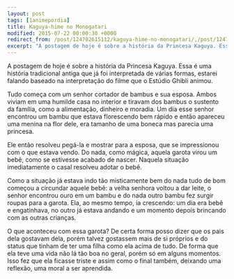 ```yaml
---
layout: post
tags: [1animepordia]
title: Kaguya-hime no Monogatari
modified: 2015-07-22 00:00:30 +0000
redirect_from: /post/124702615112/kaguya-hime-no-monogatari/,/post/124702615112/
excerpt: "A postagem de hoje é sobre a história da Princesa Kaguya. Essa é uma história tradicional antiga que já foi interpretada de várias formas, estarei falando baseado na interpretação do filme que o Estúdio Ghibli animou."
---
```


A postagem de hoje é sobre a história da Princesa Kaguya. Essa é uma
história tradicional antiga que já foi interpretada de várias formas,
estarei falando baseado na interpretação do filme que o Estúdio Ghibli
animou.

Tudo começa com um senhor cortador de bambus e sua esposa. Ambos viviam
em uma humilde casa no interior e tiravam dos bambus o sustento da
família, como a alimentação, dinheiro e moradia. Um dia esse senhor
encontrou um bambu que estava florescendo bem rápido e então apareceu
uma menina na flor dele, era tamanho de uma boneca mas parecia uma
princesa.

Ele então resolveu pegá-la e mostrar para a esposa, que se impressionou
com o que estava vendo. Do nada, como mágica, aquela garota virou um
bebê, como se estivesse acabado de nascer. Naquela situação
imediatamente o casal resolveu adotar o bebê.

Como a situação já estava indo tão misticamente bem do nada tudo de bom
começou a circundar aquele bebê: a velha senhora voltou a dar leite, o
senhor encontrou ouro em um bambu e do nada outro bambu fez surgir
roupas para a garota. Ela, ao mesmo tempo, ia crescendo: um dia era bebê
e engatinhava, no outro já estava andando e um momento depois brincando
com as outras crianças.

O que aconteceu com essa garota? De certa forma posso dizer que os pais
dela gostavam dela, porém talvez gostassem mais de si próprios e do
status que tinham de ter uma filha como ela acima de tudo. De forma que
ela teve uma vida não lá tão boa no geral, porém só em alguns momentos.
Isso fez que ela ficasse triste e assim como o final também, deixando
uma reflexão, uma moral a ser aprendida.


